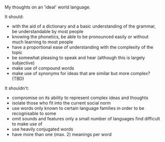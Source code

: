 My thoughts on an 'ideal' world language.

It should:
- with the aid of a dictionary and a basic understanding of the grammar, be understandable by most people
- knowing the phonetics, be able to be pronounced easily or without much learning to most people
- have a proportional ease of understanding with the complexity of the topic
- be somewhat pleasing to speak and hear (although this is largely subjective)
- make use of compound words
- make use of synonyms for ideas that are similar but more complex? (TBD)

It shouldn't:
- compromise on its ability to represent complex ideas and thoughts
- isolate those who fit into the current social norm
- use words only known to certain language families in order to be recognisable to some
- omit sounds and features only a small number of languages find difficult to make use of
- use heavily conjugated words
- have more than one (max. 2) meanings per word
